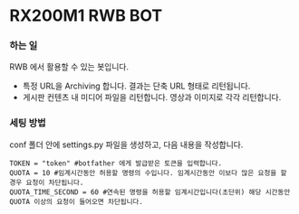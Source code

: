 # RX200M1 RWB BOT

### 하는 일
RWB 에서 활용할 수 있는 봇입니다.
- 특정 URL을 Archiving 합니다. 결과는 단축 URL 형태로 리턴됩니다.
- 게시판 컨텐츠 내 미디어 파일을 리턴합니다. 영상과 이미지로 각각 리턴합니다.

### 세팅 방법
conf 폴더 안에 settings.py 파일을 생성하고, 다음 내용을 작성합니다.
```
TOKEN = "token" #botfather 에게 발급받은 토큰을 입력합니다.
QUOTA = 10 #임계시간동안 허용할 명령의 수입니다. 임계시간동안 이보다 많은 요청을 할 경우 요청이 차단됩니다.
QUOTA_TIME_SECOND = 60 #연속된 명령을 허용할 임계시간입니다(초단위) 해당 시간동안 QUOTA 이상의 요청이 들어오면 차단됩니다.
```

